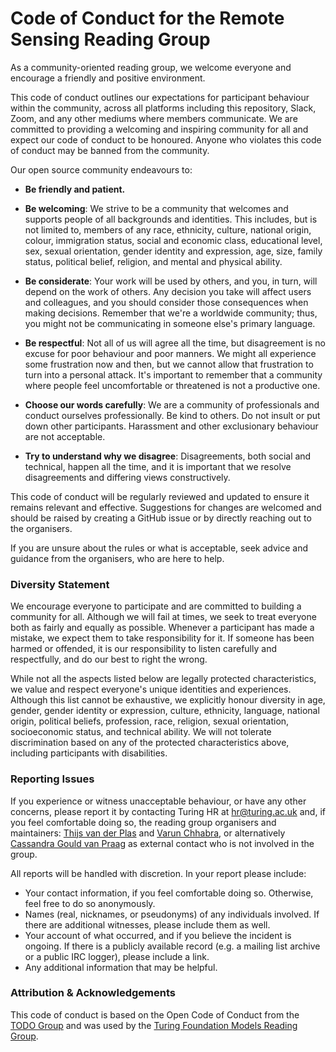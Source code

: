 # Code of Conduct for the Remote Sensing Reading Group

As a community-oriented reading group, we welcome everyone and encourage a 
friendly and positive environment.

This code of conduct outlines our expectations for participant behaviour within 
the community, across all platforms including this repository, Slack, Zoom, and 
any other mediums where members communicate. We are committed to providing a 
welcoming and inspiring community for all and expect our code of conduct to be 
honoured. Anyone who violates this code of conduct may be banned from the 
community.

Our open source community endeavours to:

- **Be friendly and patient.**

- **Be welcoming**: We strive to be a community that welcomes and supports 
  people of all backgrounds and identities. This includes, but is not limited 
  to, members of any race, ethnicity, culture, national origin, colour, 
  immigration status, social and economic class, educational level, sex, sexual 
  orientation, gender identity and expression, age, size, family status, 
  political belief, religion, and mental and physical ability.

- **Be considerate**: Your work will be used by others, and you, in turn, will 
  depend on the work of others. Any decision you take will affect users and 
  colleagues, and you should consider those consequences when making decisions. 
  Remember that we're a worldwide community; thus, you might not be communicating 
  in someone else's primary language.

- **Be respectful**: Not all of us will agree all the time, but disagreement is 
  no excuse for poor behaviour and poor manners. We might all experience some 
  frustration now and then, but we cannot allow that frustration to turn into a 
  personal attack. It's important to remember that a community where people feel 
  uncomfortable or threatened is not a productive one.

- **Choose our words carefully**: We are a community of 
  professionals and conduct ourselves professionally. Be kind to others. Do 
  not insult or put down other participants. Harassment and other exclusionary 
  behaviour are not acceptable.

- **Try to understand why we disagree**: Disagreements, both social and 
  technical, happen all the time, and it is important that we resolve 
  disagreements and differing views constructively.

This code of conduct will be regularly reviewed and updated to ensure it remains 
relevant and effective. Suggestions for changes are welcomed and should be 
raised by creating a GitHub issue or by directly reaching out to the organisers.

If you are unsure about the rules or what is acceptable, seek advice and 
guidance from the organisers, who are here to help.

### Diversity Statement

We encourage everyone to participate and are committed to building a community for all.
Although we will fail at times, we seek to treat everyone both as fairly and equally
as possible. Whenever a participant has made a mistake, we expect them to take
responsibility for it. If someone has been harmed or offended, it is our responsibility
to listen carefully and respectfully, and do our best to right the wrong.

While not all the aspects listed below are legally protected characteristics,
we value and respect everyone's unique identities and experiences. Although this 
list cannot be exhaustive, we explicitly honour diversity in age, gender, gender
identity or expression, culture, ethnicity, language, national origin, political
beliefs, profession, race, religion, sexual orientation, socioeconomic status, 
and technical ability. We will not tolerate discrimination based on any of the 
protected characteristics above, including participants with disabilities.

### Reporting Issues

If you experience or witness unacceptable behaviour, or have any other concerns, 
please report it by contacting Turing HR at [hr@turing.ac.uk](mailto:hr@turing.ac.uk) and, if you 
feel comfortable doing so, the reading group organisers and maintainers: 
[Thijs van der Plas](mailto:vanderplas@turing.ac.uk) and [Varun Chhabra](mailto:vchhabra@turing.ac.uk), or alternatively [Cassandra Gould van Praag](cgouldvanpraag@turing.ac.uk) as external contact who is not involved in the group.

All reports will be handled with discretion. In your report please include:

- Your contact information, if you feel comfortable doing so. Otherwise, feel free to do so anonymously.
- Names (real, nicknames, or pseudonyms) of any individuals involved. If there are additional witnesses, please include them as well. 
- Your account of what occurred, and if you believe the incident is ongoing. If there is a publicly available record (e.g. a mailing list archive or a public IRC logger), please include a link.
- Any additional information that may be helpful.

### Attribution & Acknowledgements

This code of conduct is based on the Open Code of Conduct from the 
[TODO Group](https://github.com/todogroup/opencodeofconduct/) and was used by 
the [Turing Foundation Models Reading Group](https://github.com/alan-turing-institute/foundation-models-reading-group).
